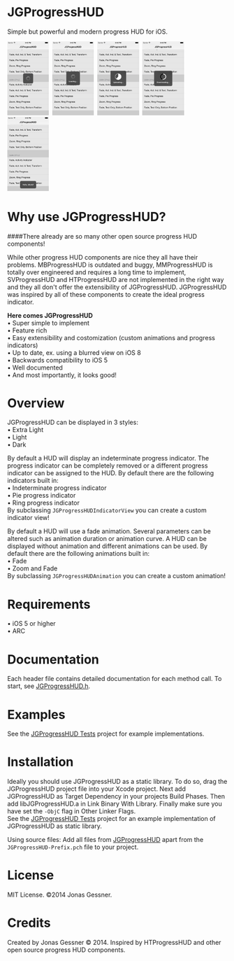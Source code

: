 JGProgressHUD
=============

Simple but powerful and modern progress HUD for iOS.

<img src="JGProgressHUD%20Tests/Screenshots/1.png" width="18.9%" height="18.9%"/>&nbsp;
<img src="JGProgressHUD%20Tests/Screenshots/2.png" width="18.9%" height="18.9%"/>&nbsp;
<img src="JGProgressHUD%20Tests/Screenshots/3.png" width="18.9%" height="18.9%"/>&nbsp;
<img src="JGProgressHUD%20Tests/Screenshots/4.png" width="18.9%" height="18.9%"/>&nbsp;
<img src="JGProgressHUD%20Tests/Screenshots/5.png" width="18.9%" height="18.9%"/>

Why use JGProgressHUD?
==================
####There already are so many other open source progress HUD components!

While other progress HUD components are nice they all have their problems. MBProgressHUD is outdated and buggy, MMProgressHUD is totally over engineered and requires a long time to implement, SVProgressHUD and HTProgressHUD are not implemented in the right way and they all don't offer the extensibility of JGProgressHUD. JGProgressHUD was inspired by all of these components to create the ideal progress indicator.

<b>Here comes JGProgressHUD</b><br>
• Super simple to implement<br>
• Feature rich<br>
• Easy extensibility and costomization (custom animations and progress indicators)<br>
• Up to date, ex. using a blurred view on iOS 8<br>
• Backwards compatibility to iOS 5<br>
• Well documented<br>
• And most importantly, it looks good!

Overview
==========
JGProgressHUD can be displayed in 3 styles:<br>
• Extra Light<br>
• Light<br>
• Dark<br>

By default a HUD will display an indeterminate progress indicator. The progress indicator can be completely removed or a different progress indicator can be assigned to the HUD. By default there are the following indicators built in:<br>
• Indeterminate progress indicator<br>
• Pie progress indicator<br>
• Ring progress indicator<br>
By subclassing `JGProgressHUDIndicatorView` you can create a custom indicator view!

By default a HUD will use a fade animation. Several parameters can be altered such as animation duration or animation curve. A HUD can be displayed without animation and different animations can be used. By default there are the following animations built in:<br>
• Fade<br>
• Zoom and Fade<br>
By subclassing `JGProgressHUDAnimation` you can create a custom animation!


Requirements
=================

• iOS 5 or higher<br>
• ARC

Documentation
================
Each header file contains detailed documentation for each method call. To start, see <a href="JGProgressHUD/JGProgressHUD/JGProgressHUD.h">JGProgressHUD.h</a>.

Examples
=================
See the <a href="JGProgressHUD%20Tests">JGProgressHUD Tests</a> project for example implementations.

Installation
================
Ideally you should use JGProgressHUD as a static library. To do so, drag the JGProgressHUD project file into your Xcode project. Next add JGProgressHUD as Target Dependency in your projects Build Phases. Then add libJGProgressHUD.a in Link Binary With Library. Finally make sure you have set the `-ObjC` flag in Other Linker Flags.<br>
See the <a href="JGProgressHUD%20Tests">JGProgressHUD Tests</a> project for an example implementation of JGProgressHUD as static library.

Using source files:
Add all files from <a href="JGProgressHUD/JGProgressHUD">JGProgressHUD</a> apart from the `JGProgressHUD-Prefix.pch` file to your project.

License
==========
MIT License.
©2014 Jonas Gessner.

Credits
==========
Created by Jonas Gessner © 2014.
Inspired by HTProgressHUD and other open source progress HUD components.
